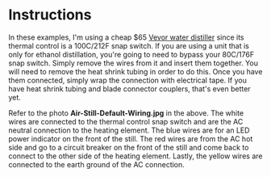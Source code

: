 # Instructions

In these examples, I'm using a cheap $65 [Vevor water distiller](https://www.amazon.com/dp/B0CN2SBJLT) since its thermal control is a 100C/212F snap switch. If you are using a unit that is only for ethanol distillation, you're going to need to bypass your 80C/176F snap switch. Simply remove the wires from it and insert them together. You will need to remove the heat shrink tubing in order to do this. Once you have them connected, simply wrap the connection with electrical tape. If you have heat shrink tubing and blade connector couplers, that's even better yet.

Refer to the photo **Air-Still-Default-Wiring.jpg** in the above. The white wires are connected to the thermal control snap switch and are the AC neutral connection to the heating element. The blue wires are for an LED power indicator on the front of the still. The red wires are from the AC hot side and go to a circuit breaker on the front of the still and come back to connect to the other side of the heating element. Lastly, the yellow wires are connected to the earth ground of the AC connection.
